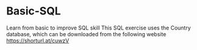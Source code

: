 # Basic-SQL
Learn from basic to improve SQL skill
This SQL exercise uses the Country database, which can be downloaded from the following website
https://shorturl.at/cuwzV


